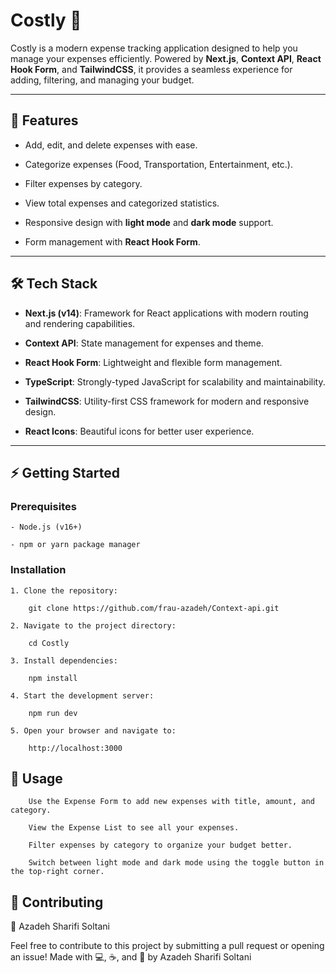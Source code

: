 # Costly 🧾

Costly is a modern expense tracking application designed to help you manage your expenses efficiently. Powered by **Next.js**, **Context API**, **React Hook Form**, and **TailwindCSS**, it provides a seamless experience for adding, filtering, and managing your budget.

---

## 🚀 Features
- Add, edit, and delete expenses with ease.

- Categorize expenses (Food, Transportation, Entertainment, etc.).

- Filter expenses by category.

- View total expenses and categorized statistics.

- Responsive design with **light mode** and **dark mode** support.

- Form management with **React Hook Form**.

---
## 🛠️ Tech Stack
- **Next.js (v14)**: Framework for React applications with modern routing and rendering capabilities.

- **Context API**: State management for expenses and theme.

- **React Hook Form**: Lightweight and flexible form management.

- **TypeScript**: Strongly-typed JavaScript for scalability and maintainability.

- **TailwindCSS**: Utility-first CSS framework for modern and responsive design.

- **React Icons**: Beautiful icons for better user experience.

---

## ⚡ Getting Started

### Prerequisites

    - Node.js (v16+)

    - npm or yarn package manager

### Installation

    1. Clone the repository:
  
        git clone https://github.com/frau-azadeh/Context-api.git

    2. Navigate to the project directory:

        cd Costly

    3. Install dependencies:

        npm install

    4. Start the development server:

        npm run dev

    5. Open your browser and navigate to:

        http://localhost:3000

##  🎯 Usage

        Use the Expense Form to add new expenses with title, amount, and category.

        View the Expense List to see all your expenses.

        Filter expenses by category to organize your budget better.

        Switch between light mode and dark mode using the toggle button in the top-right corner.


##   🙌 Contributing

🌻 Azadeh Sharifi Soltani

Feel free to contribute to this project by submitting a pull request or opening an issue! Made with 💻, ☕, and 🌻 by Azadeh Sharifi Soltani
    

